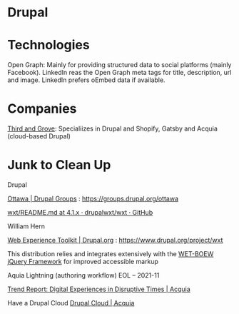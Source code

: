 # Drupal





# Technologies

Open Graph:  Mainly for providing structured data to social platforms (mainly Facebook).  LinkedIn reas the Open Graph meta tags for title, description, url and image.  LinkedIn prefers oEmbed data if available.

# Companies

[Third and Grove](https://www.thirdandgrove.com/work/king-arthur-baking-company/): Specialiizes in Drupal and Shopify, Gatsby and Acquia (cloud-based Drupal)

# Junk to Clean Up

Drupal

[Ottawa | Drupal Groups](https://groups.drupal.org/ottawa) : https://groups.drupal.org/ottawa

[wxt/README.md at 4.1.x · drupalwxt/wxt · GitHub](https://github.com/drupalwxt/wxt/blob/4.1.x/README.md)

William Hern 

[Web Experience Toolkit | Drupal.org](https://www.drupal.org/project/wxt) : https://www.drupal.org/project/wxt

This distribution relies and integrates extensively with the [WET-BOEW jQuery Framework](https://github.com/wet-boew/wet-boew) for improved accessible markup

 

Aquia Lightning (authoring workflow) EOL – 2021-11 

[Trend Report: Digital Experiences in Disruptive Times | Acquia](https://www.acquia.com/resources/e-book/trend-report-digital-experiences-disruptive-times?utm_source=google&utm_medium=search&utm_campaign=ppc_google_mc_ml_q42020&utm_content=7013a000002zw3FAAQ&utm_term=ppc_google_mc_ml_q42020&gclid=EAIaIQobChMIh8CHyZmJ9AIVmXxvBB307QZSEAAYASAAEgJR_PD_BwE)

Have a Drupal Cloud [Drupal Cloud | Acquia](https://www.acquia.com/products/drupal-cloud) 

 